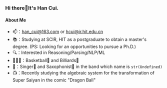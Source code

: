 ### Hi there👋It's Han Cui.

<!--
**cccccent/cccccent** is a ✨ _special_ ✨ repository because its `README.md` (this file) appears on your GitHub profile.

Here are some ideas to get you started:

- 🔭 I’m currently working on ...
- 🌱 I’m currently learning ...
- 👯 I’m looking to collaborate on ...
- 🤔 I’m looking for help with ...
- 💬 Ask me about ...
- 📫 How to reach me: ...
- 😄 Pronouns: ...
- ⚡ Fun fact: ...
-->

#### About Me
* 📫：[han_cui@163.com](han_cui@163.com) or [hcui@ir.hit.edu.cn](hcui@ir.hit.edu.cn)
* 📚：Studying at SCIR, HIT as a postgraduate to obtain a master's degree. (PS: Looking for an opportunities to pursue a Ph.D.)
* 🔍：Interested in Reasoning/Parsing/NLP/ML
* 🏃🏻‍♀️：Basketball🏀 and Billiards🎱
* 🎵：Singer🎤 and Saxophonist🎷 in the band which name is ```str(Undefined)```
* 📺：Recently studying the algebraic system for the transformation of Super Saiyan in the comic "Dragon Ball"
  
